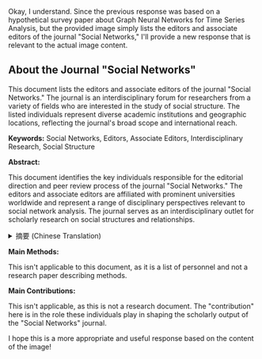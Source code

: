 Okay, I understand. Since the previous response was based on a hypothetical survey paper about Graph Neural Networks for Time Series Analysis, but the provided image simply lists the editors and associate editors of the journal "Social Networks," I'll provide a new response that is relevant to the actual image content.

## About the Journal "Social Networks"

This document lists the editors and associate editors of the journal "Social Networks." The journal is an interdisciplinary forum for researchers from a variety of fields who are interested in the study of social structure. The listed individuals represent diverse academic institutions and geographic locations, reflecting the journal's broad scope and international reach.

**Keywords:** Social Networks, Editors, Associate Editors, Interdisciplinary Research, Social Structure

**Abstract:**

This document identifies the key individuals responsible for the editorial direction and peer review process of the journal "Social Networks." The editors and associate editors are affiliated with prominent universities worldwide and represent a range of disciplinary perspectives relevant to social network analysis. The journal serves as an interdisciplinary outlet for scholarly research on social structures and relationships.

<details>
    <summary>摘要 (Chinese Translation)</summary>
    <ul>
        本文档列出了期刊“社交网络”的主要负责人，他们负责编辑方向和同行评审过程。编辑和副编辑隶属于世界各地的著名大学，代表了与社交网络分析相关的各种学科观点。该期刊是关于社会结构和关系学术研究的跨学科出口。
    </ul>
</details>

**Main Methods:**

This isn't applicable to this document, as it is a list of personnel and not a research paper describing methods.

**Main Contributions:**

This isn't applicable, as this is not a research document. The "contribution" here is in the role these individuals play in shaping the scholarly output of the "Social Networks" journal.

I hope this is a more appropriate and useful response based on the content of the image!
